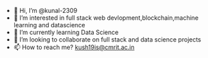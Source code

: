 - 👋 Hi, I’m @kunal-2309
- 👀 I’m interested in full stack web devlopment,blockchain,machine learning and datascience
- 🌱 I’m currently learning Data Science
- 💞️ I’m looking to collaborate on full stack and data science projects
- 📫 How to reach me? kush19is@cmrit.ac.in

<!---
kunal-2309/kunal-2309 is a ✨ special ✨ repository because its `README.md` (this file) appears on your GitHub profile.
You can click the Preview link to take a look at your changes.
--->
